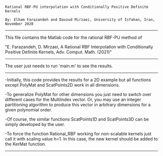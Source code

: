     Rational RBF-PU interpolation with Conditionally Positive Definite Kernels

    By: Elham Farazandeh and Davoud Mirzaei, University of Isfahan, Iran, November 2020  

------------

This file contains the Matlab code for the rational RBF-PU method of
 
"E. Farazandeh, D. Mirzaei, A Rational RBF Interpolation with Conditionally Positive Definite Kernels, Adv. Comput. Math. (2021)"

------------

The user just needs to run 'main.m' to see the results.

------------

-Initially, this code provides the results for a 2D example but all functions except PolyMat and ScatPoints2D work in all dimensions. 

-To generalize PolyMat for other dimensions you just need to switch over different cases for the MultiIndex vector. Or, you may use an integer partitioning algorithm to produce this vector in arbitrary dimensions for a given polynomial order. 

-Of course, the similar functions ScatPoints1D and ScatPoints3D can be simply developed by the user. 

-To force the function Rational_RBF working for non-scalable kernels just call it with scaling value h=1. In this case, the new kernel should be added to the KerMat function.

------------